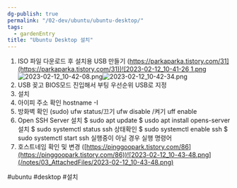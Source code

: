 ```yaml
---
dg-publish: true
permalink: "/02-dev/ubuntu/ubuntu-desktop/"
tags:
  - gardenEntry
title: "Ubuntu Desktop 설치"
---
```




1. ISO 파일 다운로드 후 설치용 USB 만들기 ([https://parkaparka.tistory.com/31](https://parkaparka.tistory.com/31))![2023-02-12_10-41-26 1.png](/notes/03_AttachedFiles/2023-02-12_10-41-26%201.png)![2023-02-12_10-42-08.png](/notes/03_AttachedFiles/2023-02-12_10-42-08.png)![2023-02-12_10-42-34.png](/notes/03_AttachedFiles/2023-02-12_10-42-34.png)
2. USB 꽂고 BIOS모드 진입해서 부팅 우선순위 USB로 지정
3.  설치
4.  아이피 주소 확인 hostname -I
5.  방화벽 확인 (sudo) ufw status/끄기 ufw disable /켜기 uff enable
6.  Open SSH Server 설치 $ sudo apt update $ usdo apt install opens-server 설치 $ sudo systemctl status ssh 상태확인 $ sudo systemctl enable ssh $ sudo systemctl start ssh 실행중이 아닐 경우 실행 명령어
7.  호스트네임 확인 및 변경 ([](https://pinggoopark.tistory.com/86)[https://pinggoopark.tistory.com/86](https://pinggoopark.tistory.com/86))![2023-02-12_10-43-48.png](/notes/03_AttachedFiles/2023-02-12_10-43-48.png)


#ubuntu #desktop #설치
